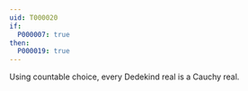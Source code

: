 ```yaml
---
uid: T000020
if:
  P000007: true
then:
  P000019: true
---
```

Using countable choice, every Dedekind real is a Cauchy real.

